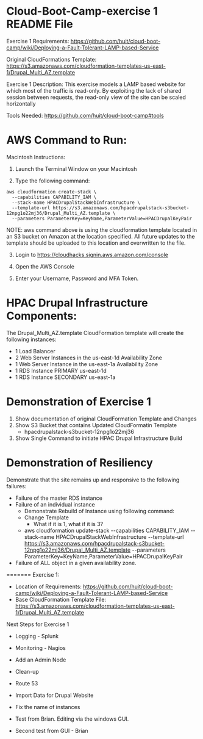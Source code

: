 Cloud-Boot-Camp-exercise 1 README File
=========================
Exercise 1 Requirements: https://github.com/huit/cloud-boot-camp/wiki/Deploying-a-Fault-Tolerant-LAMP-based-Service

Original CloudFormations Template: https://s3.amazonaws.com/cloudformation-templates-us-east-1/Drupal_Multi_AZ.template

Exercise 1 Description: This exercise models a LAMP based website for which most of the traffic is read-only. By exploiting the lack of shared session between requests, the read-only view of the site can be scaled horizontally

Tools Needed: https://github.com/huit/cloud-boot-camp#tools

AWS Command to Run:
=========================

Macintosh Instructions:

1.  Launch the Terminal Window on your Macintosh

2.  Type the following command:

```
aws cloudformation create-stack \
  --capabilities CAPABILITY_IAM \
  --stack-name HPACDrupalStackWebInfrastructure \
  --template-url https://s3.amazonaws.com/hpacdrupalstack-s3bucket-12npg1o22mj36/Drupal_Multi_AZ.template \
  --parameters ParameterKey=KeyName,ParameterValue=HPACDrupalKeyPair
```
NOTE: aws command above is using the cloudformation template located in an S3 bucket on Amazon at the location specified.  All future updates to the template should be uploaded to this location and overwritten to the file.

3. Login to https://cloudhacks.signin.aws.amazon.com/console

4. Open the AWS Console

5. Enter your Username, Password and MFA Token.

HPAC Drupal Infrastructure Components:
=========================

The Drupal_Multi_AZ.template CloudFormation template will create the following instances:

   - 1 Load Balancer
   - 2 Web Server Instances in the us-east-1d Availability Zone
   - 1 Web Server Instance in the us-east-1a Availability Zone
   - 1 RDS Instance PRIMARY us-east-1d
   - 1 RDS Instance SECONDARY us-east-1a
   
Demonstration of Exercise 1
=========================

1. Show documentation of original CloudFormation Template and Changes
2. Show S3 Bucket that contains Updated CloudFormatin Template
   - hpacdrupalstack-s3bucket-12npg1o22mj36
3. Show Single Command to initiate HPAC Drupal Infrastructure Build

Demonstration of Resiliency
=========================

Demonstrate that the site remains up and responsive to the following failures:
 * Failure of the master RDS instance
 * Failure of an individual instance
   - Demonstrate Rebuild of Instance using following command:
   - Change Template 
      - What if it is 1, what if it is 3?
   - aws cloudformation update-stack --capabilities CAPABILITY_IAM --stack-name HPACDrupalStackWebInfrastructure --template-url https://s3.amazonaws.com/hpacdrupalstack-s3bucket-12npg1o22mj36/Drupal_Multi_AZ.template --parameters ParameterKey=KeyName,ParameterValue=HPACDrupalKeyPair
 * Failure of ALL object in a given availability zone.

=======
Exercise 1:

  - Location of Requirements:  https://github.com/huit/cloud-boot-camp/wiki/Deploying-a-Fault-Tolerant-LAMP-based-Service
  - Base CloudFormation Template File: https://s3.amazonaws.com/cloudformation-templates-us-east-1/Drupal_Multi_AZ.template

Next Steps for Exercise 1

- Logging - Splunk
- Monitoring - Nagios
- Add an Admin Node
- Clean-up
- Route 53
- Import Data for Drupal Website
- Fix the name of instances

- Test from Brian. Editing via the windows GUI.
- Second test from GUI - Brian

